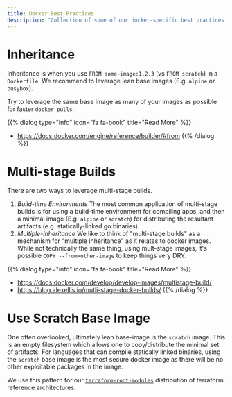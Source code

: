 ```yaml
---
title: Docker Best Practices
description: "Collection of some of our docker-specific best practices."
---
```


# Inheritance

Inheritance is when you use `FROM some-image:1.2.3` (vs `FROM scratch`) in a `Dockerfile`. We recommend to leverage lean base images (E.g. `alpine` or `busybox`).

Try to leverage the same base image as many of your images as possible for faster `docker pulls`.

{{% dialog type="info" icon="fa fa-book" title="Read More" %}}
- <https://docs.docker.com/engine/reference/builder/#from>
{{% /dialog %}}

# Multi-stage Builds

There are two ways to leverage multi-stage builds.

1. *Build-time Environments* The most common application of multi-stage builds is for using a build-time environment for compiling apps, and then a minimal image (E.g. `alpine` or `scratch`) for distributing the resultant artifacts (e.g. statically-linked go binaries).
2. *Multiple-Inheritance* We like to think of "multi-stage builds" as a mechanism for "multiple inheritance" as it relates to docker images. While not technically the same thing, using mult-stage images, it's possible `COPY --from=other-image` to keep things very DRY.

{{% dialog type="info" icon="fa fa-book" title="Read More" %}}
- <https://docs.docker.com/develop/develop-images/multistage-build/>
- <https://blog.alexellis.io/mutli-stage-docker-builds/>
{{% /dialog %}}

# Use Scratch Base Image

One often overlooked, ultimately lean base-image is the `scratch` image. This is an empty filesystem which allows one to copy/distribute the minimal set of artifacts. For languages that can compile statically linked binaries, using the `scratch` base image is the most secure docker image as there will be no other exploitable packages in the image.

We use this pattern for our [`terraform-root-modules`](https://github.com/cloudposse/terraform-root-modules) distribution of terraform reference architectures.
